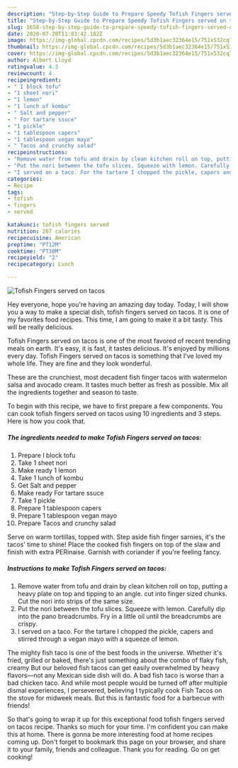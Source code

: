 ```yaml
---
description: "Step-by-Step Guide to Prepare Speedy Tofish Fingers served on tacos"
title: "Step-by-Step Guide to Prepare Speedy Tofish Fingers served on tacos"
slug: 1658-step-by-step-guide-to-prepare-speedy-tofish-fingers-served-on-tacos
date: 2020-07-20T11:03:42.182Z
image: https://img-global.cpcdn.com/recipes/5d3b1aec32364e15/751x532cq70/tofish-fingers-served-on-tacos-recipe-main-photo.jpg
thumbnail: https://img-global.cpcdn.com/recipes/5d3b1aec32364e15/751x532cq70/tofish-fingers-served-on-tacos-recipe-main-photo.jpg
cover: https://img-global.cpcdn.com/recipes/5d3b1aec32364e15/751x532cq70/tofish-fingers-served-on-tacos-recipe-main-photo.jpg
author: Albert Lloyd
ratingvalue: 4.3
reviewcount: 4
recipeingredient:
- " I block tofu"
- "1 sheet nori"
- "1 lemon"
- "1 lunch of kombu"
- " Salt and pepper"
- " For tartare ssuce"
- "1 pickle"
- "1 tablespoon capers"
- "1 tablespoon vegan mayo"
- " Tacos and crunchy salad"
recipeinstructions:
- "Remove water from tofu and drain by clean kitchen roll on top, putting a heavy plate on top and tipping to an angle. cut into finger sized chunks. Cut the nori into strips of the same size."
- "Put the nori between the tofu slices. Squeeze with lemon. Carefully dip into the pano breadcrumbs. Fry in a little oil until the breadcrumbs are crispy."
- "I served on a taco. For the tartare I chopped the pickle, capers and stirred through a vegan mayo with a squeeze of lemon."
categories:
- Recipe
tags:
- tofish
- fingers
- served

katakunci: tofish fingers served 
nutrition: 207 calories
recipecuisine: American
preptime: "PT12M"
cooktime: "PT30M"
recipeyield: "2"
recipecategory: Lunch

---
```



![Tofish Fingers served on tacos](https://img-global.cpcdn.com/recipes/5d3b1aec32364e15/751x532cq70/tofish-fingers-served-on-tacos-recipe-main-photo.jpg)

Hey everyone, hope you're having an amazing day today. Today, I will show you a way to make a special dish, tofish fingers served on tacos. It is one of my favorites food recipes. This time, I am going to make it a bit tasty. This will be really delicious.

Tofish Fingers served on tacos is one of the most favored of recent trending meals on earth. It's easy, it is fast, it tastes delicious. It's enjoyed by millions every day. Tofish Fingers served on tacos is something that I've loved my whole life. They are fine and they look wonderful.

These are the crunchiest, most decadent fish finger tacos with watermelon salsa and avocado cream. It tastes much better as fresh as possible. Mix all the ingredients together and season to taste.


To begin with this recipe, we have to first prepare a few components. You can cook tofish fingers served on tacos using 10 ingredients and 3 steps. Here is how you cook that.

<!--inarticleads1-->

##### The ingredients needed to make Tofish Fingers served on tacos:

1. Prepare  I block tofu
1. Take 1 sheet nori
1. Make ready 1 lemon
1. Take 1 lunch of kombu
1. Get  Salt and pepper
1. Make ready  For tartare ssuce
1. Take 1 pickle
1. Prepare 1 tablespoon capers
1. Prepare 1 tablespoon vegan mayo
1. Prepare  Tacos and crunchy salad


Serve on warm tortillas, topped with. Step aside fish finger sarnies, it&#39;s the tacos&#39; time to shine! Place the cooked fish fingers on top of the slaw and finish with extra PERinaise. Garnish with coriander if you&#39;re feeling fancy. 

<!--inarticleads2-->

##### Instructions to make Tofish Fingers served on tacos:

1. Remove water from tofu and drain by clean kitchen roll on top, putting a heavy plate on top and tipping to an angle. cut into finger sized chunks. Cut the nori into strips of the same size.
1. Put the nori between the tofu slices. Squeeze with lemon. Carefully dip into the pano breadcrumbs. Fry in a little oil until the breadcrumbs are crispy.
1. I served on a taco. For the tartare I chopped the pickle, capers and stirred through a vegan mayo with a squeeze of lemon.


The mighty fish taco is one of the best foods in the universe. Whether it&#39;s fried, grilled or baked, there&#39;s just something about the combo of flaky fish, creamy But our beloved fish tacos can get easily overwhelmed by heavy flavors—not any Mexican side dish will do. A bad fish taco is worse than a bad chicken taco. And while most people would be turned off after multiple dismal experiences, I persevered, believing I typically cook Fish Tacos on the stove for midweek meals. But this is fantastic food for a barbecue with friends! 

So that's going to wrap it up for this exceptional food tofish fingers served on tacos recipe. Thanks so much for your time. I'm confident you can make this at home. There is gonna be more interesting food at home recipes coming up. Don't forget to bookmark this page on your browser, and share it to your family, friends and colleague. Thank you for reading. Go on get cooking!

